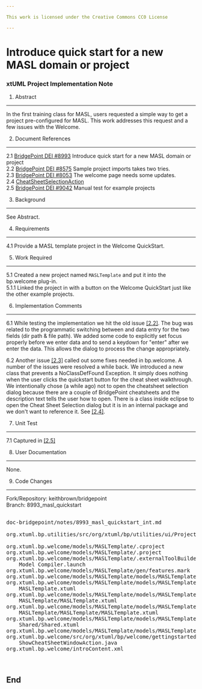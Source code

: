 ```yaml
---

This work is licensed under the Creative Commons CC0 License

---
```


# Introduce quick start for a new MASL domain or project
### xtUML Project Implementation Note


1. Abstract
-----------
In the first training class for MASL, users requested a simple way to get a 
project pre-configured for MASL.  This work addresses this request and a few 
issues with the Welcome.   

2. Document References
----------------------
<a id="2.1"></a>2.1 [BridgePoint DEI #8993](https://support.onefact.net/issues/8993) Introduce quick start for a new MASL domain or project      
<a id="2.2"></a>2.2 [BridgePoint DEI #8575](https://support.onefact.net/issues/8575) Sample project imports takes two tries.      
<a id="2.3"></a>2.3 [BridgePoint DEI #8053](https://support.onefact.net/issues/8053) The welcome page needs some updates.      
<a id="2.4"></a>2.4 [CheatSheetSelectionAction](https://www.cct.lsu.edu/~rguidry/ecl31docs/api/org/eclipse/ui/internal/cheatsheets/actions/CheatSheetSelectionAction.html)   
<a id="2.5"></a>2.5 [BridgePoint DEI #9042](https://support.onefact.net/issues/9042) Manual test for example projects         

3. Background
-------------
See Abstract.   

4. Requirements
---------------
4.1 Provide a MASL template project in the Welcome QuickStart.      

5. Work Required
----------------
5.1  Created a new project named ```MASLTemplate``` and put it into the bp.welcome
  plug-in.  
5.1.1  Linked the project in with a button on the Welcome QuickStart just like the
  other example projects.    
      
6. Implementation Comments
--------------------------
6.1  While testing the implementation we hit the old issue [[2.2]](#2.2).  The bug 
  was related to the programmatic switching between and data entry for the two 
  fields (dir path & file path).  We added some code to explicitly set focus 
  properly before we enter data and to send a keydown for "enter" after we enter
  the data.  This allows the dialog to process the change appropriately.   

6.2  Another issue [[2.3]](#2.3) called out some fixes needed in bp.welcome.  A
  number of the issues were resolved a while back.  We introduced a new class
  that prevents a NoClassDefFound Exception.  It simply does nothing when the user
  clicks the quickstart button for the cheat sheet walkthrough.  We intentionally 
  chose (a while ago) not to open the cheatsheet  selection dialog because there 
  are a couple of BridgePoint cheatsheets and the description text tells the user 
  how to open. There is a class inside eclipse to open the Cheat Sheet Selection 
  dialog but it is in  an internal package and we don't want to reference it. See 
  [[2.4]](#2.4).   

7. Unit Test
------------
7.1  Captured in [[2.5]](#2.5)   

8. User Documentation
---------------------
None.   

9. Code Changes
---------------
Fork/Repository: keithbrown/bridgepoint    
Branch: 8993_masl_quickstart   

<pre>

doc-bridgepoint/notes/8993_masl_quickstart_int.md

org.xtuml.bp.utilities/src/org/xtuml/bp/utilities/ui/ProjectUtilities.java

org.xtuml.bp.welcome/models/MASLTemplate/.cproject
org.xtuml.bp.welcome/models/MASLTemplate/.project
org.xtuml.bp.welcome/models/MASLTemplate/.externalToolBuilders/
    Model Compiler.launch
org.xtuml.bp.welcome/models/MASLTemplate/gen/features.mark
org.xtuml.bp.welcome/models/MASLTemplate/models/MASLTemplate/MASLTemplate.xtuml
org.xtuml.bp.welcome/models/MASLTemplate/models/MASLTemplate/MASLTemplate/
    MASLTemplate.xtuml
org.xtuml.bp.welcome/models/MASLTemplate/models/MASLTemplate/MASLTemplate/
    MASLTemplate/MASLTemplate.xtuml
org.xtuml.bp.welcome/models/MASLTemplate/models/MASLTemplate/MASLTemplate/
    MASLTemplate/MASLTemplate/MASLTemplate.xtuml
org.xtuml.bp.welcome/models/MASLTemplate/models/MASLTemplate/MASLTemplate/
    Shared/Shared.xtuml
org.xtuml.bp.welcome/models/MASLTemplate/models/MASLTemplate/types/types.xtuml
org.xtuml.bp.welcome/src/org/xtuml/bp/welcome/gettingstarted/
    ShowCheatSheetWindowAction.java
org.xtuml.bp.welcome/introContent.xml


</pre>

End
---

